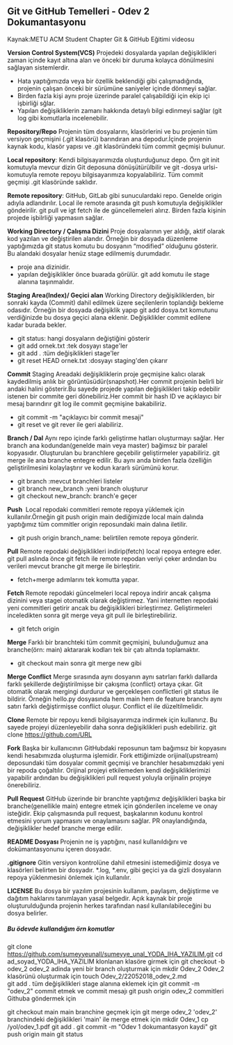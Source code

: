 ﻿## Git ve GitHub Temelleri - Odev 2 Dokumantasyonu


Kaynak:METU ACM Student Chapter Git & GitHub Eğitimi videosu


**Version Control System(VCS)**
Projedeki dosyalarda yapılan değişiklikleri zaman içinde kayıt altına alan ve önceki bir duruma kolayca dönülmesini sağlayan sistemlerdir.

* Hata yaptığımızda veya bir özellik beklendiği gibi çalışmadığında, projenin çalışan önceki bir sürümüne saniyeler içinde dönmeyi sağlar.
* Birden fazla kişi aynı proje üzerinde paralel çalışabildiği için ekip içi işbirliği sğlar.
* Yapılan değişikliklerin zamanı hakkında detaylı bilgi edinmeyi sağlar (git log gibi komutlarla incelenebilir.


**Repository/Repo**
Projenin tüm dosyalarını, klasörlerini ve bu projenin tüm versiyon geçmişini (.git klasörü) barındıran ana depodur.İçinde projenin kaynak kodu, klasör yapısı ve .git klasöründeki tüm commit geçmişi bulunur.

**Local repository**: Kendi bilgisayarımızda oluşturduğunuz depo. Örn git init komutuyla mevcur dizin Git deposuna dönüşütürülbilir ve git -dosya urlsi- komutuyla remote repoyu bilgisayarımıza kopyalabiliriz. Tüm commit geçmişi .git klasöründe saklıdır.

**Remote repository**: GitHub, GitLab gibi sunuculardaki repo. Genelde origin adıyla adlandırılır. Local ile remote arasında git push komutuyla değişiklikler göndeirilir. git pull ve igt fetch ile de güncellemeleri alırız. Birden fazla kişinin projede işbilrliği yapmasıın sağlar. 


**Working Directory / Çalışma Dizini**
Proje dosyalarının yer aldığı, aktif olarak kod yazılan ve değiştirilen alandır. Örneğin bir dosyada düzenleme yaptığımızda git status komutu bu dosyanın “modified” olduğunu gösterir. Bu alandaki dosyalar henüz stage edilmemiş durumdadır. 
* proje ana dizinidir.
* yapılan değişiklikler önce buarada görülür. git add komutu ile stage alanına taşınmalıdır.


**Staging Area(Index)/ Geçici alan**
Working Directory değişikliklerden, bir sonraki kayda (Commit) dahil edilmek üzere seçilenlerin toplandığı bekleme odasıdır. Örneğin bir dosyada değişiklik yapıp git add dosya.txt komutunu verdiğinizde bu dosya geçici alana eklenir. Değişiklikler commit edilene kadar burada bekler.
* git status: hangi dosyaların değiştiğini gösterir
* git add ornek.txt :tek dosyayı stage'ler
* git add . :tüm değişiklikleri stage'ler
* git reset HEAD ornek.txt :dosyayı staging'den çıkarır


**Commit**
Staging Areadaki değişikliklerin proje geçmişine kalıcı olarak kaydedilmiş anlık bir görüntüsüdür(snapshot).Her commit projenin belirli bir andaki halini gösterir.Bu sayede projede yapılan değişiklikleri takip edebilir istenen bir commite geri dönebiliriz.Her commit bir hash ID ve açıklayıcı bir mesaj barındırır git log ile commit geçmişine bakabiliriz.
* git commit -m "açıklayıcı bir commit mesaji" 
* git reset ve git rever ile geri alabiliriz.


**Branch / Dal**
Aynı repo içinde farklı geliştirme hatları oluşturmayı sağlar. Her branch ana kodundan(genelde main veya master) bağimsız bir paralel kopyasıdır. Oluşturulan bu branchlere geçebilir geliştirmeler yapabiliriz. git merge ile ana branche entegre edilir. Bu aynı anda birden fazla özelliğin geliştirilmesini kolaylaştırır ve kodun kararlı sürümünü korur.
* git branch :mevcut branchleri listeler
* git branch new_branch :yeni branch oluşturur
* git checkout new_branch: branch'e geçer


**Push** 
Local repodaki commitleri remote repoya yüklemek için kullanılır.Örneğin git push origin main dediğimizde local main dalında yaptığımız tüm commitler origin reposundaki main dalına iletilir.
* git push origin branch_name: belirtilen remote repoya gönderir.


**Pull**
Remote repodaki değişiklikleri indirip(fetch) local repoya entegre eder. git pull aslında önce git fetch ile remote repodan veriyi çeker ardından bu verileri mevcut branche git merge ile birleştirir.
* fetch+merge adımlarını tek komutta yapar. 


**Fetch**
Remote repodaki güncelmeleri local repoya indirir ancak çalışma dizinini veya stagei otomatik olarak değiştirmez. Yani internetten repodaki yeni commitleri getirir ancak bu değişiklikleri birleştirmez. Geliştirmeleri inceledikten sonra git merge veya git pull ile birleştirebiliriz.
* git fetch origin


**Merge**
Farklı bir branchteki tüm commit geçmişini, bulunduğumuz ana branche(örn: main) aktararak kodları tek bir çatı altında toplamaktır.
* git checkout main sonra git merge new gibi


**Merge Conflict**
Merge sırasında aynı dosyanın aynı satırları farklı dallarda farklı şekillerde değiştirilmişse bir çakışma (conflict) ortaya çıkar. Git otomatik olarak mergingi durdurur ve gerçekleşen conflictleri git status ile bildirir. Örneğin hello.py dosyasında hem main hem de feature branchı aynı satırı farklı değiştirmişse conflict oluşur. Conflict el ile düzeltilmelidir.

**Clone**
Remote bir repoyu kendi bilgisayarımıza indirmek için kullanırız. Bu sayede projeyi düzenleyebilir daha sonra değişiklikleri push edebiliriz. 
git clone https://github.com/URL


**Fork** 
Başka bir kullanıcının GitHubdaki reposunun tam bağımsız bir kopyasını kendi hesabımızda oluşturma işlemidir. Fork ettiğimizde orijinal(upstream) deposundaki tüm dosyalar commit geçmişi ve branchler hesabımızdaki yeni bir repoda çoğaltılır. Orijinal projeyi etkilemeden kendi değişikliklerimizi yapabilir ardından bu değişiklikleri pull request yoluyla orijinalin projeye önerebiliriz. 


**Pull Request**
GitHub üzerinde bir branchte yaptığımız değişiklikleri başka bir branche(genellikle main) entegre etmek için gönderilen inceleme ve onay isteğidir. Ekip çalışmasında pull request, başkalarının kodunu kontrol etmesini yorum yapmasını ve onaylamasını sağlar. PR onaylandığında, değişiklikler hedef branche merge edilir.


**README Dosyası**
Projenin ne iş yaptığını, nasıl kullanıldığını ve dokümantasyonunu içeren dosyadır.

**.gitignore** 
Gitin versiyon kontrolüne dahil etmesini istemediğimiz dosya ve klasörleri belirten bir dosyadır. *.log, *.env, gibi geçici ya da gizli dosyaların repoya yüklenmesini önlemek için kullanılır.


**LICENSE**
Bu dosya bir yazılım projesinin kullanım, paylaşım, değiştirme ve dağıtım haklarını tanımlayan yasal belgedir. Açık kaynak bir proje oluşturulduğunda projenin herkes tarafından nasıl kullanılabileceğini bu dosya belirler.



##### Bu ödevde kullandığım örn komutlar

git clone https://github.com/sumeyyeunall/sumeyye_unal_YODA_IHA_YAZILIM.git
cd ad_soyad_YODA_IHA_YAZILIM   klonlanan klasöre girmek için
git checkout -b odev_2         odev_2 adinda yeni bir branch oluşturmak için
mkdir Odev_2                   Odev_2 klasörünü oluşturmak için
touch Odev_2/22052018_odev_2.md    
git add .                      tüm değişiklikleri stage alanına eklemek için
git commit -m  "odev_2"        commit etmek ve commit mesajı 
git push origin odev_2         commitleri Githuba göndermek için

git checkout main             main branchine geçmek için
git merge odev_2              'odev_2' branchindeki değişiklikleri 'main' ile merge etmek için
mkdir Odev_1 
cp /yol/odev_1.pdf
git add .
git commit -m "Odev 1 dokumantasyon kaydi"
git push origin main
git status 




